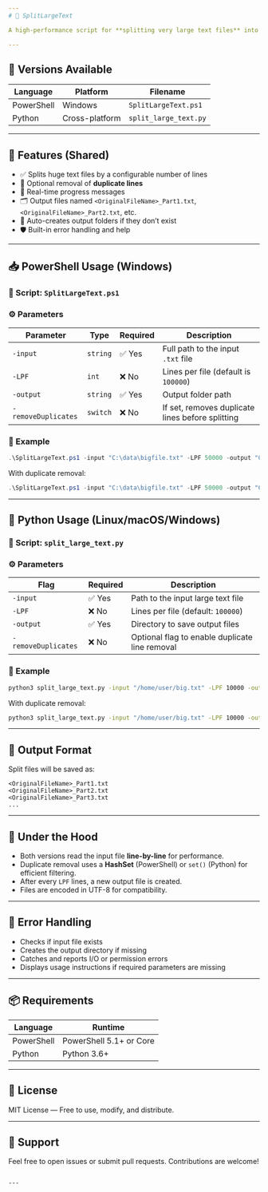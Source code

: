 ```yaml
---
# 📂 SplitLargeText

A high-performance script for **splitting very large text files** into smaller chunks — available in **PowerShell** and **Python**. Both versions offer optional **duplicate line removal**, efficient memory handling, and user-friendly progress output.

---
```


## 🔀 Versions Available

| Language     | Platform        | Filename               |
|--------------|------------------|------------------------|
| PowerShell   | Windows          | `SplitLargeText.ps1`   |
| Python       | Cross-platform   | `split_large_text.py`  |

---

## 🚀 Features (Shared)

- ✅ Splits huge text files by a configurable number of lines
- 🧹 Optional removal of **duplicate lines**
- 🔄 Real-time progress messages
- 🗂️ Output files named `<OriginalFileName>_Part1.txt`, `<OriginalFileName>_Part2.txt`, etc.
- 📁 Auto-creates output folders if they don’t exist
- 🛡️ Built-in error handling and help

---

## 📥 PowerShell Usage (Windows)

### 📜 Script: `SplitLargeText.ps1`

### ⚙️ Parameters

| Parameter             | Type      | Required | Description                                                  |
|------------------------|-----------|----------|--------------------------------------------------------------|
| `-input`              | `string`  | ✅ Yes   | Full path to the input `.txt` file                           |
| `-LPF`                | `int`     | ❌ No    | Lines per file (default is `100000`)                         |
| `-output`             | `string`  | ✅ Yes   | Output folder path                                           |
| `-removeDuplicates`   | `switch`  | ❌ No    | If set, removes duplicate lines before splitting             |

### 🧪 Example

```powershell
.\SplitLargeText.ps1 -input "C:\data\bigfile.txt" -LPF 50000 -output "C:\data\out"
```

With duplicate removal:

```powershell
.\SplitLargeText.ps1 -input "C:\data\bigfile.txt" -LPF 50000 -output "C:\data\out" -removeDuplicates
```

---

## 🐍 Python Usage (Linux/macOS/Windows)

### 📜 Script: `split_large_text.py`

### ⚙️ Parameters

| Flag                 | Required | Description                                                              |
|----------------------|----------|--------------------------------------------------------------------------|
| `-input`             | ✅ Yes   | Path to the input large text file                                        |
| `-LPF`               | ❌ No    | Lines per file (default: `100000`)                                       |
| `-output`            | ✅ Yes   | Directory to save output files                                           |
| `-removeDuplicates`  | ❌ No    | Optional flag to enable duplicate line removal                           |

### 🧪 Example

```bash
python3 split_large_text.py -input "/home/user/big.txt" -LPF 10000 -output "/home/user/output"
```

With duplicate removal:

```bash
python3 split_large_text.py -input "/home/user/big.txt" -LPF 10000 -output "/home/user/output" -removeDuplicates
```

---

## 📁 Output Format

Split files will be saved as:

```
<OriginalFileName>_Part1.txt
<OriginalFileName>_Part2.txt
<OriginalFileName>_Part3.txt
...
```

---

## 🔧 Under the Hood

- Both versions read the input file **line-by-line** for performance.
- Duplicate removal uses a **HashSet** (PowerShell) or `set()` (Python) for efficient filtering.
- After every `LPF` lines, a new output file is created.
- Files are encoded in UTF-8 for compatibility.

---

## 🧯 Error Handling

- Checks if input file exists
- Creates the output directory if missing
- Catches and reports I/O or permission errors
- Displays usage instructions if required parameters are missing

---

## 📦 Requirements

| Language     | Runtime               |
|--------------|------------------------|
| PowerShell   | PowerShell 5.1+ or Core |
| Python       | Python 3.6+             |

---

## 📜 License

MIT License — Free to use, modify, and distribute.

---

## 🙋 Support

Feel free to open issues or submit pull requests. Contributions are welcome!
```

---
